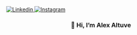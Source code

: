 <a href="https://www.linkedin.com/in/alex-altuve-delgado-b1a212288/" target="_blank">
    <img src="https://camo.githubusercontent.com/b0ad087e4c4b7f3b3326219662aacea3678ef0fff4a217929579e26933de33e4/68747470733a2f2f696d672e736869656c64732e696f2f62616467652f2d4c696e6b6564496e2d626c75653f7374796c653d666c6174266c6f676f3d4c696e6b6564696e266c6f676f436f6c6f723d7768697465" alt="Linkedin" data-canonical-src="https://img.shields.io/badge/-LinkedIn-blue?style=flat&amp;logo=Linkedin&amp;logoColor=white" style="max-width: 100%;">
</a>
<a href="https://www.instagram.com/lexx.altuve/" target="_blank">
    <img src="https://camo.githubusercontent.com/b20cc224c37600f6d933f76f0e2f8ecb855ee788e5671a7284f25fcf4588b838/68747470733a2f2f696d672e736869656c64732e696f2f62616467652f2d496e7374616772616d2d6331333538343f7374796c653d666c6174266c6162656c436f6c6f723d633133353834266c6f676f3d696e7374616772616d266c6f676f436f6c6f723d7768697465" alt="Instagram" data-canonical-src="https://img.shields.io/badge/-Instagram-c13584?style=flat&amp;labelColor=c13584&amp;logo=instagram&amp;logoColor=white" style="max-width: 100%;">
</a>

[<img src="https://wallpapers.com/images/hd/coder-and-caffeine-a2o00zzemelbatib.jpg" alt="Hero" data-canonical-src="https://imgur.com/I9Khvpw.png" style="max-width: 100%;" />]: #

<h3 align="center" class="heading-element" dir="auto">👋 Hi, I’m Alex Altuve</h3>
